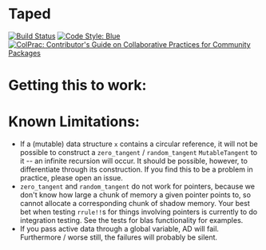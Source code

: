 # Taped

[![Build Status](https://github.com/withbayes/Taped.jl/actions/workflows/CI.yml/badge.svg?branch=main)](https://github.com/withbayes/Taped.jl/actions/workflows/CI.yml?query=branch%3Amain)
[![Code Style: Blue](https://img.shields.io/badge/code%20style-blue-4495d1.svg)](https://github.com/invenia/BlueStyle)
[![ColPrac: Contributor's Guide on Collaborative Practices for Community Packages](https://img.shields.io/badge/ColPrac-Contributor's%20Guide-blueviolet)](https://github.com/SciML/ColPrac)

# Getting this to work:



# Known Limitations:

- If a (mutable) data structure `x` contains a circular reference, it will not be possible to construct a `zero_tangent` / `random_tangent` `MutableTangent` to it -- an infinite recursion will occur. It should be possible, however, to differentiate through its construction. If you find this to be a problem in practice, please open an issue.
- `zero_tangent` and `random_tangent` do not work for pointers, because we don't know how large a chunk of memory a given pointer points to, so cannot allocate a corresponding chunk of shadow memory. Your best bet when testing `rrule!!`s for things involving pointers is currently to do integration testing. See the tests for blas functionality for examples.
- If you pass active data through a global variable, AD will fail. Furthermore / worse still, the failures will probably be silent.
